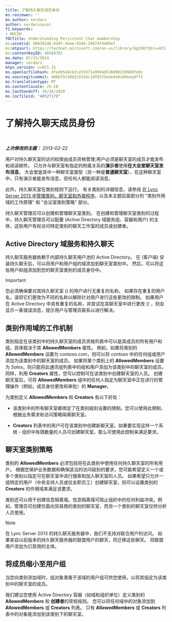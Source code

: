 ```yaml
---
title: 了解持久聊天成员身份
ms.reviewer: ''
ms.author: serdars
author: serdarsoysal
f1.keywords:
- NOCSH
TOCTitle: Understanding Persistent Chat membership
ms:assetid: 900392d6-6e9f-4dae-93d6-39d7474409ef
ms:mtpsurl: https://technet.microsoft.com/en-us/library/Gg398730(v=OCS.15)
ms:contentKeyID: 48184781
ms.date: 07/23/2014
manager: serdars
mtps_version: v=OCS.15
ms.openlocfilehash: dfed05d4cb2ce55971a9964d5360002599d0fe0c
ms.sourcegitcommit: 4d6bf5c58b2c553dc1df8375ede4a9cb9eaadff2
ms.translationtype: MT
ms.contentlocale: zh-CN
ms.lasthandoff: 10/16/2020
ms.locfileid: "48527179"
---
```

# <a name="understanding-persistent-chat-membership"></a>了解持久聊天成员身份

<div data-xmlns="http://www.w3.org/1999/xhtml">

<div class="topic" data-xmlns="http://www.w3.org/1999/xhtml" data-msxsl="urn:schemas-microsoft-com:xslt" data-cs="https://msdn.microsoft.com/">

<div data-asp="https://msdn2.microsoft.com/asp">



</div>

<div id="mainSection">

<div id="mainBody">

<span> </span>

_**上次修改的主题：** 2013-02-22_

用户对持久聊天室的访问权限由成员资格管理;用户必须是聊天室的成员才能发布和阅读邮件。 只允许与聊天室有指定的附属关系的**演示者**使用**在大会堂聊天室发布消息**。 大会堂是其中一种聊天室类型（另一种是**普通聊天室**），在这种聊天室中，只有演示者能发布消息，但任何人都能阅读消息。

此外，持久聊天室在类别规则下运行。 有关类别的详细信息，请参阅 [在 Lync Server 2013 中管理类别、聊天室和外接程序](lync-server-2013-managing-categories-rooms-and-add-ins.md)，以及本主题后面部分的 "类别作用域的工作原理" 和 "会议室类别策略" 部分。

持久聊天管理员可以创建和管理聊天室类别。 在创建和管理聊天室类别的过程中，持久聊天管理员可以配置 (Active Directory 域服务组、容器和用户) 的主体，这些用户有权访问特定类别的聊天工作室的成员或创建者。

<div>

## <a name="active-directory-domain-services-and-persistent-chat"></a>Active Directory 域服务和持久聊天

持久聊天服务器依赖于内部持久聊天用户池的 Active Directory。 在 (客户端) 安装持久聊天后，可以将用户和用户组的域添加到聊天室类别中。 然后，可以将这些用户和组添加到您的聊天室类别的成员身份中。

<div>


> [!IMPORTANT]  
> 您必须确保要对其持久聊天室 () 的用户进行无重复的名称。 如果存在重复的用户名，请将它们更改为不同的名称以解除针对用户进行这些更改的限制。 如果用户在 Active Directory 中具有重复的名称，并尝试在其聊天室中进行更改 () ，则会显示一条错误消息，提示用户与管理员联系以进行解决。



</div>

</div>

<div>

## <a name="how-category-scoping-works"></a>类别作用域的工作机制

类别指定在该类别中的持久聊天室的成员资格列表中可以是其成员的所有用户和组，具体取决于其 **AllowedMembers** 属性。 例如，如果将类别的 **AllowedMembers** 设置为 contoso.com，则可以将 *contoso* 中的任何组或用户添加为该类别中的聊天室的成员。 如果将某个类别上的 **AllowedMembers** 设置为 *Sales*，则只能将此通讯组列表中的组和用户添加为该类别中的聊天室的成员。 同样，利用 **Creators** 属性，您可以控制可在该类别中创建聊天室的人员。 创建聊天室后，可将 **AllowedMembers** 组中的任何人指定为聊天室中正在进行的管理操作（例如，成员身份更改和审批）的 **Manager**。

为类别定义 **AllowedMembers** 和 **Creators** 有以下好处：

  - 该类别中的所有聊天室都绑定了在类别级别设置的限制。您可以使用此限制，根据业务需求和访问策略隔离聊天室。

  - **Creators** 列表中的用户可在该类别中创建新聊天室。如果要实现这样一个系统 - 组织中有限数量的人员可创建聊天室，那么可使用此控制来满足要求。

</div>

<div>

## <a name="room-category-strategies"></a>聊天室类别策略

类别的 **AllowedMembers** 必须包括将在此类别中使用任何持久聊天室的所有用户。 根据您保护业务数据和确保适当的访问级别的要求，您可能希望定义一个或多个类别以指定可在聊天室中进行搜索和加入聊天室的人员。 如果希望只允许一组特定的用户（中央支持人员或仅全职员工）创建聊天室，则可以设置类别的 **Creators** 的作用域来满足该要求。

类别还可以用于创建信息隔离墙。信息隔离墙可阻止组织中的任何利益冲突。例如，管理员可创建仅面向贸易商的类别的聊天室，而另一个类别的聊天室仅供分析人员使用。

<div>


> [!NOTE]  
> 在 Lync Server 2013 的持久聊天服务器中，我们不支持对联合用户的访问。 如果来自以前版本的持久聊天服务器的联盟用户的聊天，将迁移这些聊天。 将联盟用户添加为已禁用的主体。



</div>

</div>

<div>

## <a name="narrowing-the-members-to-user-groups"></a>将成员缩小至用户组

当您向类别添加域时，组对象隶属于该域的用户组可供您使用，以将其指定为该类别中的聊天室的成员。

我们建议您使用 Active Directory 容器（如域和组织单位）定义类别的 **AllowedMembers** 和 **创建者**的常规规则。 您可以将任何域中的对象添加到 **AllowedMembers** 或 **Creators** 列表。 只有 **AllowedMembers** 或 **Creators** 列表中的对象能添加到该类别下的聊天室。

</div>

</div>

<span> </span>

</div>

</div>

</div>

